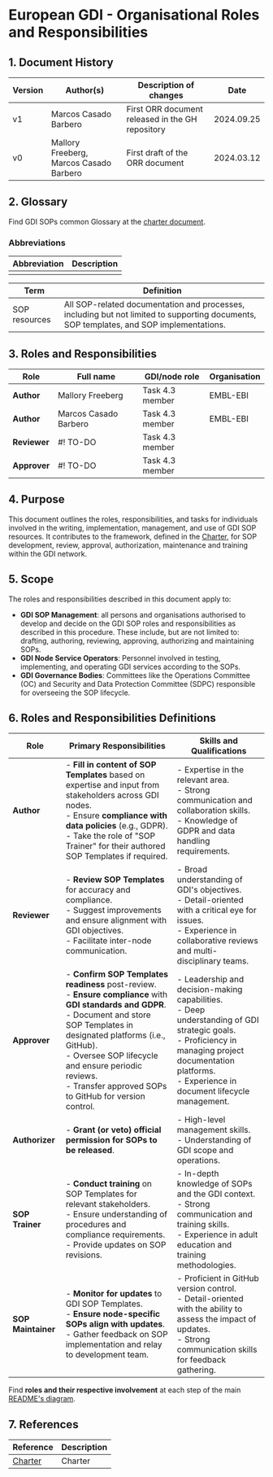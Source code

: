 # European GDI - Organisational Roles and Responsibilities

## 1. Document History
| Version | Author(s) | Description of changes | Date |
| -- | -- | -- | -- |
| v1 | Marcos Casado Barbero | First ORR document released in the GH repository | 2024.09.25 |
| v0 | Mallory Freeberg, Marcos Casado Barbero | First draft of the ORR document | 2024.03.12 |

## 2. Glossary
Find GDI SOPs common Glossary at the [charter document](./GDI-SOP_charter.md#2-glossary).

### Abbreviations
| Abbreviation | Description                                |
|--------------|--------------------------------------------|
| | |

| **Term**     | **Definition**                 |
| ------------ | ------------------------------ |
| SOP resources | All SOP-related documentation and processes, including but not limited to supporting documents, SOP templates, and SOP implementations. |

## 3. Roles and Responsibilities
| Role       | Full name       | GDI/node role   | Organisation |
|------------|-----------------|-----------------|--------------|
| **Author**     | Mallory Freeberg | Task 4.3 member | EMBL-EBI |
| **Author**     | Marcos Casado Barbero | Task 4.3 member | EMBL-EBI |
| **Reviewer**   | #! TO-DO | Task 4.3 member |  |
| **Approver**   | #! TO-DO | Task 4.3 member |  |

## 4. Purpose
This document outlines the roles, responsibilities, and tasks for individuals involved in the writing, implementation, management, and use of GDI SOP resources. It contributes to the framework, defined in the [Charter](./GDI-SOP_charter.md), for SOP development, review, approval, authorization, maintenance and training within the GDI network.

## 5. Scope
The roles and responsibilities described in this document apply to:
- **GDI SOP Management**: all persons and organisations authorised to develop and decide on the GDI SOP roles and responsibilities as described in this procedure. These include, but are not limited to: drafting, authoring, reviewing, approving, authorizing and maintaining SOPs.
- **GDI Node Service Operators**: Personnel involved in testing, implementing, and operating GDI services according to the SOPs.
- **GDI Governance Bodies**: Committees like the Operations Committee (OC) and Security and Data Protection Committee (SDPC) responsible for overseeing the SOP lifecycle.

## 6. Roles and Responsibilities Definitions

| Role | Primary Responsibilities | Skills and Qualifications |
| -- | -- | -- |
| **Author**   | - **Fill in content of SOP Templates** based on expertise and input from stakeholders across GDI nodes. <br> - Ensure **compliance with data policies** (e.g., GDPR). <br> - Take the role of "SOP Trainer" for their authored SOP Templates if required. | - Expertise in the relevant area. <br> - Strong communication and collaboration skills. <br> - Knowledge of GDPR and data handling requirements. |
| **Reviewer** | - **Review SOP Templates** for accuracy and compliance. <br> - Suggest improvements and ensure alignment with GDI objectives. <br> - Facilitate inter-node communication. | - Broad understanding of GDI's objectives. <br> - Detail-oriented with a critical eye for issues. <br> - Experience in collaborative reviews and multi-disciplinary teams. |
| **Approver** | - **Confirm SOP Templates readiness** post-review. <br> - **Ensure compliance** with **GDI standards and GDPR**. <br> - Document and store SOP Templates in designated platforms (i.e., GitHub). <br> - Oversee SOP lifecycle and ensure periodic reviews. <br> - Transfer approved SOPs to GitHub for version control.  | - Leadership and decision-making capabilities. <br> - Deep understanding of GDI strategic goals. <br> - Proficiency in managing project documentation platforms. <br> - Experience in document lifecycle management. |
| **Authorizer** | - **Grant (or veto) official permission for SOPs to be released**. | - High-level management skills. <br> - Understanding of GDI scope and operations.  |
| **SOP Trainer** | - **Conduct training** on SOP Templates for relevant stakeholders. <br> - Ensure understanding of procedures and compliance requirements. <br> - Provide updates on SOP revisions. | - In-depth knowledge of SOPs and the GDI context. <br> - Strong communication and training skills. <br> - Experience in adult education and training methodologies.        |
| **SOP Maintainer** | - **Monitor for updates** to GDI SOP Templates. <br> - **Ensure node-specific SOPs align with updates**. <br> - Gather feedback on SOP implementation and relay to development team. | - Proficient in GitHub version control. <br> - Detail-oriented with the ability to assess the impact of updates. <br> - Strong communication skills for feedback gathering. |

Find **roles and their respective involvement** at each step of the main [README's diagram](../README.md#summary-diagram).

## 7. References
| Reference | Description |
| --------- | ----------- |
| [Charter](./GDI-SOP_charter.md) | Charter |
